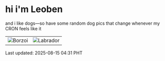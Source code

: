 # hi i'm Leoben

and i like dogs—so have some random dog pics that change whenever my CRON feels like it

|  |  |
|--------|----------|
| ![Borzoi](https://random-dog-vercel.vercel.app/api/random-borzoi?v=1755203498) | ![Labrador](https://random-dog-vercel.vercel.app/api/random-labrador?v=1755203498) |

Last updated: 2025-08-15 04:31 PHT

